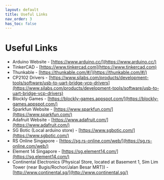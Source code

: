 ```yaml
---
layout: default
title: Useful Links
nav_order: 3
has_toc: false
---
```


# Useful Links

* Arduino Website - [https://www.arduino.cc/](https://www.arduino.cc/)
* TinkerCAD - [https://www.tinkercad.com](https://www.tinkercad.com)
* Thunkable - [https://thunkable.com/#/](https://thunkable.com/#/)
* CP2102 Drivers - [https://www.silabs.com/products/development-tools/software/usb-to-uart-bridge-vcp-drivers](https://www.silabs.com/products/development-tools/software/usb-to-uart-bridge-vcp-drivers)
* Blockly Games - [https://blockly-games.appspot.com/](https://blockly-games.appspot.com/)
* Sparkfun Website - [https://www.sparkfun.com/](https://www.sparkfun.com/)
* Adafruit Website - [https://www.adafruit.com/](https://www.adafruit.com/)
* SG Botic (Local arduino store) - [https://www.sgbotic.com/](https://www.sgbotic.com/)
* RS Online Singapore - [https://sg.rs-online.com/web/](https://sg.rs-online.com/web/)
* Element 14 Singapore - [https://sg.element14.com/](https://sg.element14.com/)
* Continental Electronics (Physical Store, located at Basement 1, Sim Lim Tower (near Bugis/Rochor/Jalan Besar MRT)) - [http://www.continental.sg/](http://www.continental.sg/)